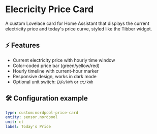 # Elecricity Price Card

A custom Lovelace card for Home Assistant that displays the current electricity price and today's price curve, styled like the Tibber widget.

## ⚡ Features

- Current electricity price with hourly time window
- Color-coded price bar (green/yellow/red)
- Hourly timeline with current-hour marker
- Responsive design, works in dark mode
- Optional unit switch: `EUR/kWh` or `ct/kWh`

## 🛠 Configuration example

```yaml
type: custom:nordpool-price-card
entity: sensor.nordpool
unit: ct
label: Today's Price
